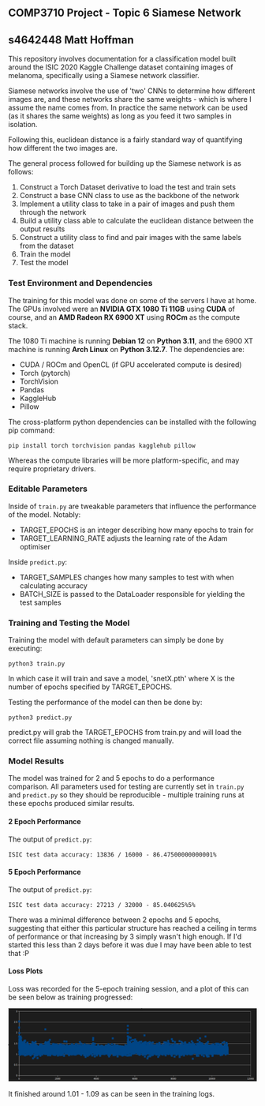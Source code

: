 ## COMP3710 Project - Topic 6 Siamese Network
## s4642448 Matt Hoffman

This repository involves documentation for a classification model built around the ISIC 2020 Kaggle Challenge dataset containing images of melanoma, specifically using a Siamese network classifier.

Siamese networks involve the use of 'two' CNNs to determine how different images are, and these networks share the same weights - which is where I assume the name comes from. In practice the same network can be used (as it shares the same weights) as long as you feed it two samples in isolation.

Following this, euclidean distance is a fairly standard way of quantifying how different the two images are.

The general process followed for building up the Siamese network is as follows:
1. Construct a Torch Dataset derivative to load the test and train sets
2. Construct a base CNN class to use as the backbone of the network
3. Implement a utility class to take in a pair of images and push them through the network
4. Build a utility class able to calculate the euclidean distance between the output results
5. Construct a utility class to find and pair images with the same labels from the dataset
6. Train the model
7. Test the model

### Test Environment and Dependencies

The training for this model was done on some of the servers I have at home. The GPUs involved were an **NVIDIA GTX 1080 Ti 11GB** using **CUDA** of course, and an **AMD Radeon RX 6900 XT** using **ROCm** as the compute stack.

The 1080 Ti machine is running **Debian 12** on **Python 3.11**, and the 6900 XT machine is running **Arch Linux** on **Python 3.12.7**. The dependencies are:

- CUDA / ROCm and OpenCL (if GPU accelerated compute is desired)
- Torch (pytorch)
- TorchVision
- Pandas
- KaggleHub
- Pillow

The cross-platform python dependencies can be installed with the following pip command:
```
pip install torch torchvision pandas kagglehub pillow
```

Whereas the compute libraries will be more platform-specific, and may require proprietary drivers.

### Editable Parameters

Inside of `train.py` are tweakable parameters that influence the performance of the model. Notably:
- TARGET_EPOCHS is an integer describing how many epochs to train for
- TARGET_LEARNING_RATE adjusts the learning rate of the Adam optimiser

Inside `predict.py`:
- TARGET_SAMPLES changes how many samples to test with when calculating accuracy
- BATCH_SIZE is passed to the DataLoader responsible for yielding the test samples

### Training and Testing the Model

Training the model with default parameters can simply be done by executing:
```
python3 train.py
```
In which case it will train and save a model, 'snetX.pth' where X is the number of epochs specified by TARGET_EPOCHS.

Testing the performance of the model can then be done by:
```
python3 predict.py
```
predict.py will grab the TARGET_EPOCHS from train.py and will load the correct file assuming nothing is changed manually.

### Model Results

The model was trained for 2 and 5 epochs to do a performance comparison. All parameters used for testing are currently set in `train.py` and `predict.py` so they should be reproducible - multiple training runs at these epochs produced similar results.

#### 2 Epoch Performance
The output of `predict.py`:
```
ISIC test data accuracy: 13836 / 16000 - 86.47500000000001%
```
#### 5 Epoch Performance
The output of `predict.py`:
```
ISIC test data accuracy: 27213 / 32000 - 85.040625%5%
```

There was a minimal difference between 2 epochs and 5 epochs, suggesting that either this particular structure has reached a ceiling in terms of performance or that increasing by 3 simply wasn't high enough. If I'd started this less than 2 days before it was due I may have been able to test that :P

#### Loss Plots
Loss was recorded for the 5-epoch training session, and a plot of this can be seen below as training progressed:

![alt text](loss.png "Title")

It finished around 1.01 - 1.09 as can be seen in the training logs.
